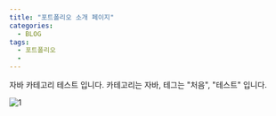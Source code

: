 ```yaml
---
title: "포트폴리오 소개 페이지"
categories:
  - BLOG
tags:
  - 포트폴리오
  - 
---
```



자바 카테고리 테스트 입니다.
카테고리는 자바, 테그는 "처음", "테스트" 입니다.

![1](https://github.com/kyoungdonghun/kyoungdonghun.github.io/assets/131953403/8fc89239-4168-42c7-b8dc-c612f769263c)